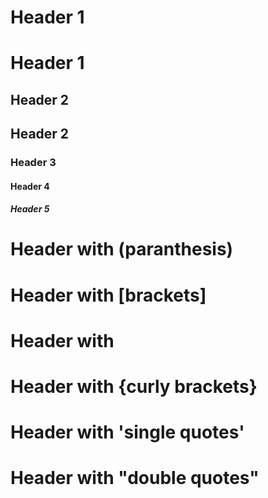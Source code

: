 # Header 1
Header 1
========
## Header 2
Header 2
--------
### Header 3
#### Header 4
##### Header 5
# Header with (paranthesis)
# Header with [brackets]
# Header with <tags>
# Header with {curly brackets}
# Header with 'single quotes'
# Header with "double quotes"
